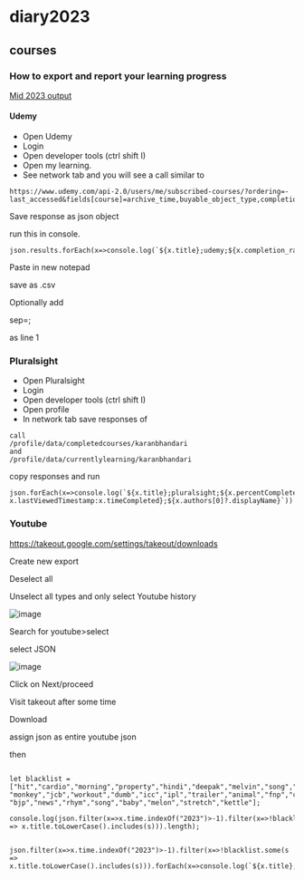 # diary2023


## courses

### How to export and report your learning progress

[Mid 2023 output](https://github.com/kurtzace/diary2023/blob/main/trainings2023.csv)

#### Udemy
- Open Udemy
- Login
- Open developer tools (ctrl shift I)
- Open my learning.
- See network tab and you will see a call similar to 
```
https://www.udemy.com/api-2.0/users/me/subscribed-courses/?ordering=-last_accessed&fields[course]=archive_time,buyable_object_type,completion_ratio,enrollment_time,favorite_time,features,image_240x135,image_480x270,is_practice_test_course,is_private,is_published,last_accessed_time,num_collections,published_title,title,tracking_id,url,visible_instructors&fields[user]=@min,job_title&page=1&page_size=12&is_archived=false
```
Save response as json object

run this in console.

```
json.results.forEach(x=>console.log(`${x.title};udemy;${x.completion_ratio};${x.last_accessed_time};${x.visible_instructors[0].title}`))
```

Paste in new notepad

save as .csv

Optionally add 

sep=;

as line 1


### Pluralsight
- Open Pluralsight
- Login
- Open developer tools (ctrl shift I)
- Open profile
- In network tab save responses of 

```
call
/profile/data/completedcourses/karanbhandari
and 
/profile/data/currentlylearning/karanbhandari
```
copy responses and run
```
json.forEach(x=>console.log(`${x.title};pluralsight;${x.percentComplete};${x.lastViewedTimestamp?x.lastViewedTimestamp:x.timeCompleted};${x.authors[0]?.displayName}`))

```


### Youtube

https://takeout.google.com/settings/takeout/downloads

Create new export

Deselect all

Unselect all types and only select Youtube history

![image](https://user-images.githubusercontent.com/2136211/236657252-935634af-f391-4925-9590-5a377a1ac7b8.png)


Search for youtube>select

select JSON

![image](https://user-images.githubusercontent.com/2136211/236657276-4147ac0b-80c7-434e-aa40-e062dbced6da.png)
 
 
 Click on Next/proceed
 
 Visit takeout after some time
 
 Download
 
 
 assign json as entire youtube json 
 
 then
 ```
 
let blacklist = ["hit","cardio","morning","property","hindi","deepak","melvin","song","choreo","danc",
"monkey","jcb","workout","dumb","icc","ipl","trailer","animal","fnp","car","phone","sams","onep","recipe",
"bjp","news","rhym","song","baby","melon","stretch","kettle"];

console.log(json.filter(x=>x.time.indexOf("2023")>-1).filter(x=>!blacklist.some(s => x.title.toLowerCase().includes(s))).length);


json.filter(x=>x.time.indexOf("2023")>-1).filter(x=>!blacklist.some(s => x.title.toLowerCase().includes(s))).forEach(x=>console.log(`${x.title};youtube;NA;${x.time};${x.titleUrl}`));

```
